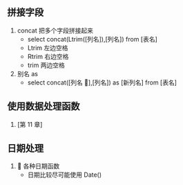 ## 拼接字段

1. concat 把多个字段拼接起来
   - select concat(Ltrim([列名]),[列名]) from [表名]
   - Ltrim 左边空格
   - Rtrim 右边空格
   - trim 两边空格
2. 别名 as
   - select concat([列名 ],[列名]) as [新列名] from [表名]

## 使用数据处理函数

1. [第 11 章]

## 日期处理

1.  各种日期函数
   - 日期比较尽可能使用 Date()
